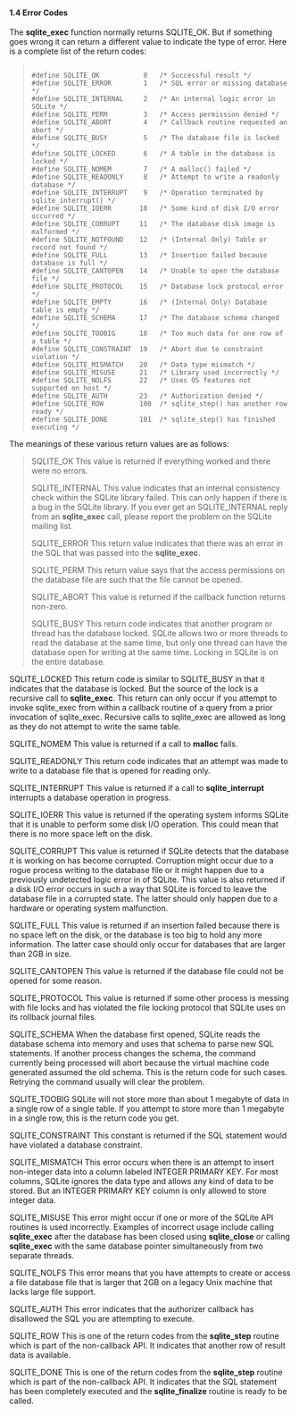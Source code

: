 #### 1\.4 Error Codes



The **sqlite\_exec** function normally returns SQLITE\_OK. But
if something goes wrong it can return a different value to indicate
the type of error. Here is a complete list of the return codes:




> ```
> 
> #define SQLITE_OK           0   /* Successful result */
> #define SQLITE_ERROR        1   /* SQL error or missing database */
> #define SQLITE_INTERNAL     2   /* An internal logic error in SQLite */
> #define SQLITE_PERM         3   /* Access permission denied */
> #define SQLITE_ABORT        4   /* Callback routine requested an abort */
> #define SQLITE_BUSY         5   /* The database file is locked */
> #define SQLITE_LOCKED       6   /* A table in the database is locked */
> #define SQLITE_NOMEM        7   /* A malloc() failed */
> #define SQLITE_READONLY     8   /* Attempt to write a readonly database */
> #define SQLITE_INTERRUPT    9   /* Operation terminated by sqlite_interrupt() */
> #define SQLITE_IOERR       10   /* Some kind of disk I/O error occurred */
> #define SQLITE_CORRUPT     11   /* The database disk image is malformed */
> #define SQLITE_NOTFOUND    12   /* (Internal Only) Table or record not found */
> #define SQLITE_FULL        13   /* Insertion failed because database is full */
> #define SQLITE_CANTOPEN    14   /* Unable to open the database file */
> #define SQLITE_PROTOCOL    15   /* Database lock protocol error */
> #define SQLITE_EMPTY       16   /* (Internal Only) Database table is empty */
> #define SQLITE_SCHEMA      17   /* The database schema changed */
> #define SQLITE_TOOBIG      18   /* Too much data for one row of a table */
> #define SQLITE_CONSTRAINT  19   /* Abort due to constraint violation */
> #define SQLITE_MISMATCH    20   /* Data type mismatch */
> #define SQLITE_MISUSE      21   /* Library used incorrectly */
> #define SQLITE_NOLFS       22   /* Uses OS features not supported on host */
> #define SQLITE_AUTH        23   /* Authorization denied */
> #define SQLITE_ROW         100  /* sqlite_step() has another row ready */
> #define SQLITE_DONE        101  /* sqlite_step() has finished executing */
> 
> ```



The meanings of these various return values are as follows:




> SQLITE\_OK
> This value is returned if everything worked and there were no errors.
> 
> 
> 
> SQLITE\_INTERNAL
> This value indicates that an internal consistency check within
> the SQLite library failed. This can only happen if there is a bug in
> the SQLite library. If you ever get an SQLITE\_INTERNAL reply from
> an **sqlite\_exec** call, please report the problem on the SQLite
> mailing list.
> 
> 
> 
> SQLITE\_ERROR
> This return value indicates that there was an error in the SQL
> that was passed into the **sqlite\_exec**.
> 
> 
> 
> SQLITE\_PERM
> This return value says that the access permissions on the database
> file are such that the file cannot be opened.
> 
> 
> 
> SQLITE\_ABORT
> This value is returned if the callback function returns non\-zero.
> 
> 
> 
> SQLITE\_BUSY
> This return code indicates that another program or thread has
> the database locked. SQLite allows two or more threads to read the
> database at the same time, but only one thread can have the database
> open for writing at the same time. Locking in SQLite is on the
> entire database.




SQLITE\_LOCKED
This return code is similar to SQLITE\_BUSY in that it indicates
that the database is locked. But the source of the lock is a recursive
call to **sqlite\_exec**. This return can only occur if you attempt
to invoke sqlite\_exec from within a callback routine of a query
from a prior invocation of sqlite\_exec. Recursive calls to
sqlite\_exec are allowed as long as they do
not attempt to write the same table.



SQLITE\_NOMEM
This value is returned if a call to **malloc** fails.



SQLITE\_READONLY
This return code indicates that an attempt was made to write to
a database file that is opened for reading only.



SQLITE\_INTERRUPT
This value is returned if a call to **sqlite\_interrupt**
interrupts a database operation in progress.



SQLITE\_IOERR
This value is returned if the operating system informs SQLite
that it is unable to perform some disk I/O operation. This could mean
that there is no more space left on the disk.



SQLITE\_CORRUPT
This value is returned if SQLite detects that the database it is
working on has become corrupted. Corruption might occur due to a rogue
process writing to the database file or it might happen due to a
previously undetected logic error in of SQLite. This value is also
returned if a disk I/O error occurs in such a way that SQLite is forced
to leave the database file in a corrupted state. The latter should only
happen due to a hardware or operating system malfunction.



SQLITE\_FULL
This value is returned if an insertion failed because there is
no space left on the disk, or the database is too big to hold any
more information. The latter case should only occur for databases
that are larger than 2GB in size.



SQLITE\_CANTOPEN
This value is returned if the database file could not be opened
for some reason.



SQLITE\_PROTOCOL
This value is returned if some other process is messing with
file locks and has violated the file locking protocol that SQLite uses
on its rollback journal files.



SQLITE\_SCHEMA
When the database first opened, SQLite reads the database schema
into memory and uses that schema to parse new SQL statements. If another
process changes the schema, the command currently being processed will
abort because the virtual machine code generated assumed the old
schema. This is the return code for such cases. Retrying the
command usually will clear the problem.



SQLITE\_TOOBIG
SQLite will not store more than about 1 megabyte of data in a single
row of a single table. If you attempt to store more than 1 megabyte
in a single row, this is the return code you get.



SQLITE\_CONSTRAINT
This constant is returned if the SQL statement would have violated
a database constraint.



SQLITE\_MISMATCH
This error occurs when there is an attempt to insert non\-integer
data into a column labeled INTEGER PRIMARY KEY. For most columns, SQLite
ignores the data type and allows any kind of data to be stored. But
an INTEGER PRIMARY KEY column is only allowed to store integer data.



SQLITE\_MISUSE
This error might occur if one or more of the SQLite API routines
is used incorrectly. Examples of incorrect usage include calling
**sqlite\_exec** after the database has been closed using
**sqlite\_close** or 
calling **sqlite\_exec** with the same
database pointer simultaneously from two separate threads.



SQLITE\_NOLFS
This error means that you have attempts to create or access a file
database file that is larger that 2GB on a legacy Unix machine that
lacks large file support.



SQLITE\_AUTH
This error indicates that the authorizer callback
has disallowed the SQL you are attempting to execute.



SQLITE\_ROW
This is one of the return codes from the
**sqlite\_step** routine which is part of the non\-callback API.
It indicates that another row of result data is available.



SQLITE\_DONE
This is one of the return codes from the
**sqlite\_step** routine which is part of the non\-callback API.
It indicates that the SQL statement has been completely executed and
the **sqlite\_finalize** routine is ready to be called.






